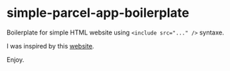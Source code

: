 # simple-parcel-app-boilerplate

Boilerplate for simple HTML website using `<include src="..." />` syntaxe.

I was inspired by this [website](https://antjanus.com/blog/web-development-tutorials/front-end-development/simple-html-css-workflow-with-parcel/).

Enjoy.
